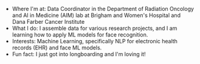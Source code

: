 - Where I'm at: Data Coordinator in the Department of Radiation Oncology and AI in Medicine (AIM) lab at Brigham and Women's Hospital and Dana Farber Cancer Institute
- What I do: I assemble data for various research projects, and I am learning how to apply ML models for face recognition.
- Interests: Machine Learning, specifically NLP for electronic health records (EHR) and face ML models.
- Fun fact: I just got into longboarding and I'm loving it!
